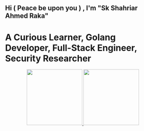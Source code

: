  ## Hi ( Peace be upon you ) , I'm "Sk Shahriar Ahmed Raka"
 # A Curious Learner, Golang Developer, Full-Stack Engineer, Security Researcher

<div align="center">
  <a href="https://github.com/skshahriarahmedraka">
  <img height="180em" src="https://github-readme-stats.vercel.app/api?username=skshahriarahmedraka&show_icons=true&theme=dark&include_all_commits=true&count_private=true"/>
  <img height="180em" src="https://github-readme-stats.vercel.app/api/top-langs/?username=skshahriarahmedraka&layout=compact&langs_count=7&theme=dark"/>
</div>


 

